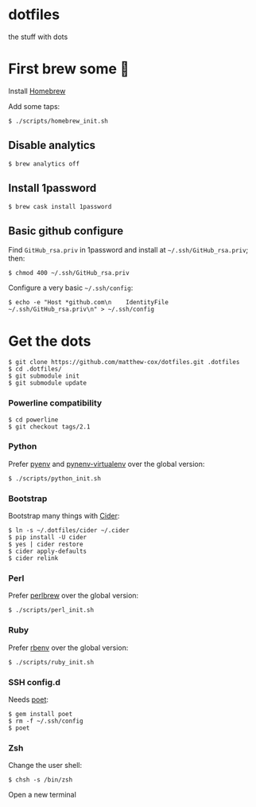 dotfiles
========

the stuff with dots

# First brew some 🍻

Install [Homebrew](https://brew.sh)

Add some taps:

    $ ./scripts/homebrew_init.sh

## Disable analytics

    $ brew analytics off

## Install 1password

    $ brew cask install 1password

## Basic github configure

Find `GitHub_rsa.priv` in 1password and install at `~/.ssh/GitHub_rsa.priv`; then:

    $ chmod 400 ~/.ssh/GitHub_rsa.priv

Configure a very basic `~/.ssh/config`:

    $ echo -e "Host *github.com\n    IdentityFile ~/.ssh/GitHub_rsa.priv\n" > ~/.ssh/config

# Get the dots

    $ git clone https://github.com/matthew-cox/dotfiles.git .dotfiles
    $ cd .dotfiles/
    $ git submodule init
    $ git submodule update

### Powerline compatibility

    $ cd powerline
    $ git checkout tags/2.1

### Python

Prefer [pyenv](https://github.com/pyenv/pyenv) and [pynenv-virtualenv](https://github.com/pyenv/pyenv-virtualenv) over the global version:

    $ ./scripts/python_init.sh

### Bootstrap

Bootstrap many things with [Cider](https://github.com/msanders/cider):

    $ ln -s ~/.dotfiles/cider ~/.cider
    $ pip install -U cider
    $ yes | cider restore
    $ cider apply-defaults
    $ cider relink

### Perl

Prefer [perlbrew](https://github.com/gugod/App-perlbrew) over the global version:

    $ ./scripts/perl_init.sh

### Ruby

Prefer [rbenv](https://github.com/rbenv/rbenv) over the global version:

    $ ./scripts/ruby_init.sh

### SSH config.d

Needs [poet](https://github.com/awendt/poet):

    $ gem install poet
    $ rm -f ~/.ssh/config
    $ poet

### Zsh

Change the user shell:

    $ chsh -s /bin/zsh

Open a new terminal

